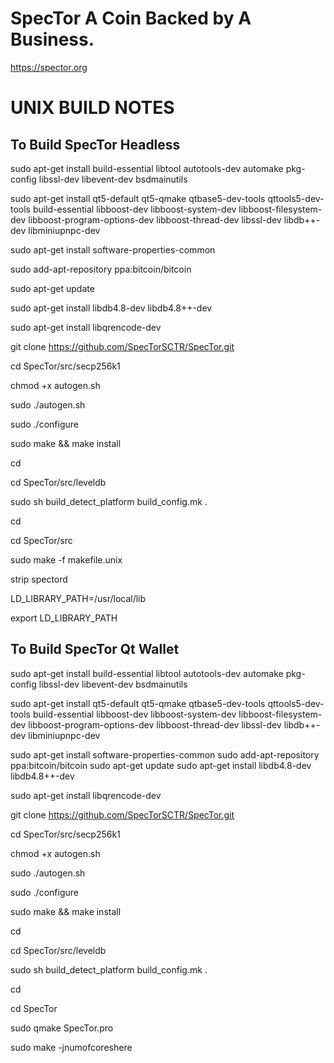 # SpecTor A Coin Backed by A Business.

https://spector.org

UNIX BUILD NOTES
====================

To Build SpecTor Headless 
-----------------

sudo apt-get install build-essential libtool autotools-dev automake pkg-config libssl-dev libevent-dev bsdmainutils

sudo apt-get install qt5-default qt5-qmake qtbase5-dev-tools qttools5-dev-tools build-essential libboost-dev libboost-system-dev libboost-filesystem-dev libboost-program-options-dev libboost-thread-dev libssl-dev libdb++-dev libminiupnpc-dev 

sudo apt-get install software-properties-common

sudo add-apt-repository ppa:bitcoin/bitcoin

sudo apt-get update

sudo apt-get install libdb4.8-dev libdb4.8++-dev

sudo apt-get install libqrencode-dev

git clone https://github.com/SpecTorSCTR/SpecTor.git

cd SpecTor/src/secp256k1

chmod +x autogen.sh

sudo ./autogen.sh

sudo ./configure

sudo make && make install

cd

cd SpecTor/src/leveldb

sudo sh build_detect_platform build_config.mk .

cd

cd SpecTor/src

sudo make -f makefile.unix

strip spectord

LD_LIBRARY_PATH=/usr/local/lib

export LD_LIBRARY_PATH


To Build SpecTor Qt Wallet
------------------

sudo apt-get install build-essential libtool autotools-dev automake pkg-config libssl-dev libevent-dev bsdmainutils

sudo apt-get install qt5-default qt5-qmake qtbase5-dev-tools qttools5-dev-tools build-essential libboost-dev libboost-system-dev libboost-filesystem-dev libboost-program-options-dev libboost-thread-dev libssl-dev libdb++-dev libminiupnpc-dev 

sudo apt-get install software-properties-common
sudo add-apt-repository ppa:bitcoin/bitcoin
sudo apt-get update
sudo apt-get install libdb4.8-dev libdb4.8++-dev

sudo apt-get install libqrencode-dev

git clone https://github.com/SpecTorSCTR/SpecTor.git

cd SpecTor/src/secp256k1

chmod +x autogen.sh

sudo ./autogen.sh

sudo ./configure

sudo make && make install

cd

cd SpecTor/src/leveldb

sudo sh build_detect_platform build_config.mk .

cd

cd SpecTor

sudo qmake SpecTor.pro

sudo make -jnumofcoreshere